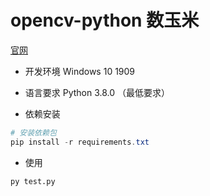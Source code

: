 # opencv-python 数玉米

[官网](https://github.com/DukeBode/OpenCV/tree/corn)

- 开发环境 Windows 10 1909
- 语言要求 Python 3.8.0 （最低要求）

- 依赖安装

```ps1
# 安装依赖包
pip install -r requirements.txt
```

- 使用

```
py test.py
```